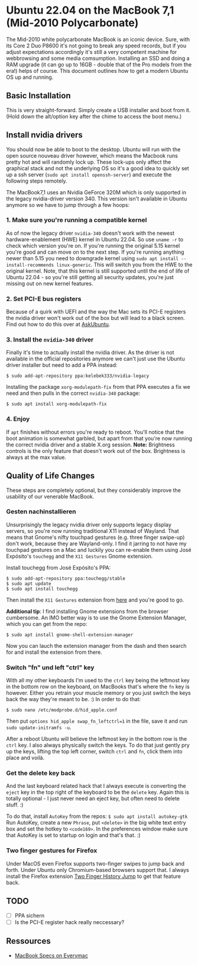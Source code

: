 # Ubuntu 22.04 on the MacBook 7,1 (Mid-2010 Polycarbonate)

The Mid-2010 white polycarbonate MacBook is an iconic device. Sure, with its Core 2 Duo P8600 it's not going to break any speed records, but if you adjust expectations accordingly it's still a very competent machine for webbrowsing and some media comsumption. Installing an SSD and doing a RAM upgrade (it can go up to 16GB - double that of the Pro models from the era!) helps of course. This document outlines how to get a modern Ubuntu OS up and running.
  
## Basic Installation 
This is very straight-forward. Simply create a USB installer and boot from it. (Hold down the alt/option key after the chime to access the boot menu.) 

## Install nvidia drivers
You should now be able to boot to the desktop. Ubuntu will run with the open source nouveau driver however, which means the Macbook runs pretty hot and will randomly lock up. These lock-ups only affect the graphical stack and not the underlying OS so it's a good idea to quickly set up a ssh server (`sudo apt install openssh-server`) and execute the following steps remotely. 

The MacBook7,1 uses an Nvidia GeForce 320M which is only supported in the legacy nvidia-driver version 340. This version isn't available in Ubuntu anymore so we have to jump through a few hoops:

### 1. Make sure you're running a compatible kernel
As of now the legacy driver `nvidia-340` doesn't work with the newest hardware-enablement (HWE) kernel in Ubuntu 22.04. So use `uname -r` to check which version you're on. If you're running the original 5.15 kernel you're good and can move on to the next step. If you're running anything newer than 5.15 you need to downgrade kernel using `sudo apt install --install-recommends linux-generic`. This will switch you from the HWE to the original kernel. Note, that this kernel is still supported until the end of life of Ubuntu 22.04 - so you're still getting all security updates, you're just missing out on new kernel features.

### 2. Set PCI-E bus registers
Because of a quirk with UEFI and the way the Mac sets its PCI-E registers the nvidia driver won't work out of the box but will lead to a black screen.
Find out how to do this over at [AskUbuntu](https://askubuntu.com/a/613573/21008).

### 3. Install the `nvidia-340` driver
Finally it's time to actually install the nvidia driver. As the driver is not available in the official repositories anymore we can't just use the Ubuntu driver installer but need to add a PPA instead:
```
$ sudo add-apt-repository ppa:kelebek333/nvidia-legacy
```

Installing the package `xorg-modulepath-fix` from that PPA executes a fix we need and then pulls in the correct `nvidia-340` package: 
```
$ sudo apt install xorg-modulepath-fix
```
### 4. Enjoy
If `apt` finishes without errors you're ready to reboot. You'll notice that the boot animation is somewhat garbled, but apart from that you're now running the correct nvidia driver and a stable X.org session.
**Note:** Brightness controls is the only feature that doesn't work out of the box. Brightness is always at the max value.
  
## Quality of Life Changes
These steps are completely optional, but they considerably improve the usability of our venerable MacBook.

### Gesten nachinstallieren
Unsurprisingly the legacy nvidia driver only supports legacy display servers, so you're now running traditional X11 instead of Wayland. That means that Gnome's nifty touchpad gestures (e.g. three finger swipe-up) don't work, because they are Wayland-only. I find it jarring to not have my touchpad gestures on a Mac and luckily you can re-enable them using José Expósito's `touchegg` and the `X11 Gestures` Gnome extension. 

Install touchegg from José Expósito's PPA:
```
$ sudo add-apt-repository ppa:touchegg/stable
$ sudo apt update
$ sudo apt install touchegg
```

Then install the `X11 Gestures` extension from [here](https://extensions.gnome.org/extension/4033/x11-gestures/) and you're good to go.

**Additional tip**: I find installing Gnome extensions from the browser cumbersome. An IMO better way is to use the Gnome Extension Manager, which you can get from the repo:
```
$ sudo apt install gnome-shell-extension-manager
```
Now you can lauch the extension manager from the dash and then search for and install the extension from there.

### Switch "fn" und left "ctrl" key
With all my other keyboards I'm used to the `ctrl` key being the leftmost key in the bottom row on the keyboard, on MacBooks that's where the `fn` key is however. Either you retrain your muscle memory or you just switch the keys back the way they're meant to be. :) In order to do that:
```
$ sudo nano /etc/modprobe.d/hid_apple.conf
```
Then put `options hid_apple swap_fn_leftctrl=1` in the file, save it and run `sudo update-initramfs -u`.

After a reboot Ubuntu will believe the leftmost key in the bottom row is the `ctrl` key. I also always physically switch the keys. To do that just gently pry up the keys, lifting the top left corner, switch `ctrl` and `fn`, click them into place and voilà.

### Get the delete key back
And the last keyboard related hack that I always execute is converting the `eject` key in the top right of the keyboard to be the `delete` key. Again this is totally optional - I just never need an eject key, but often need to delete stuff. :)

To do that, install `AutoKey` from the repos: `$ sudo apt install autokey-gtk`
Run AutoKey, create a new `Phrase`, put `<delete>` in the big white text entry box and set the hotkey to `<code169>`. In the preferences window make sure that AutoKey is set to startup on login and that's that. :)

### Two finger gestures for Firefox
Under MacOS even Firefox supports two-finger swipes to jump back and forth. Under Ubuntu only Chromium-based browsers support that. I always install the Firefox extension [Two Finger History Jump](https://addons.mozilla.org/de/firefox/addon/two-finger-history-jump/) to get that feature back.

## TODO

- [ ] PPA sichern 
- [ ] Is the PCI-E register hack really neccessary?

## Ressources
- [MacBook Specs on Everymac](https://everymac.com/systems/apple/macbook/specs/macbook-core-2-duo-2.4-white-13-polycarbonate-unibody-mid-2010-specs.html)
